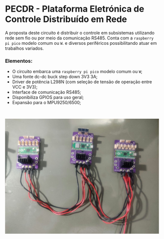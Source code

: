 # **PECDR** - **P**lataforma **E**letrónica de **C**ontrole **D**istribuído em **R**ede 


A proposta deste circuito é distribuir o controle em subsistemas utilizando rede sem fio ou por meio da comunicação RS485. Conta com a `raspberry pi pico` modelo comum ou `W`. e diversos periféricos possibilitando atuar em trabalhos variados.


### **Elementos**:
 * O circuito embarca uma `raspberry pi pico` modelo comum ou `W`;
 * Uma fonte dc-dc buck step down 3V3 3A;
 * Driver de potência  L298N (com seleção de tensão de operação entre VCC e 3V3);
 * Interface de comunicação RS485;
 * Disponibiliza GPIOS para uso geral; 
 * Expansão para o MPU9250/6500;

<br>

![imagem do circuito em rede RS485](PECDR.jpg)
